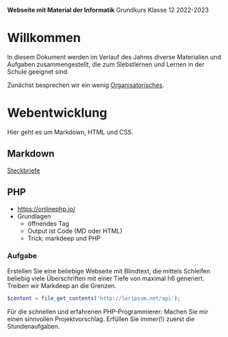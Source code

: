**Webseite mit Material der Informatik**
	Grundkurs Klasse 12 2022-2023

# Willkommen

In diesem Dokument werden im Verlauf des Jahres diverse Materialien und Aufgaben zusammengestellt, die zum Slebstlernen und Lernen in der Schule geeignet sind.

Zunächst besprechen wir ein wenig [Organisatorisches](01_intro-orga.slides.md).

# Webentwicklung

Hier geht es um Markdown, HTML und CSS.

## Markdown

[Steckbriefe](./steckbriefe.md)

## PHP

* https://onlinephp.io/
* Grundlagen
    * öffnendes Tag
    * Output ist Code (MD oder HTML)
    * Trick: markdeep und PHP

### Aufgabe

Erstellen Sie eine beliebige Webseite mit Blindtext, die mittels Schleifen beliebig viele Überschriften mit einer Tiefe von maximal h6 generiert. Treiben wir Markdeep an die Grenzen.

~~~php
$content = file_get_contents('http://loripsum.net/api');
~~~

Für die schnellen und erfahrenen PHP-Programmierer: Machen Sie mir einen sinnvollen Projektvorschlag. Erfüllen Sie immer(!) zuerst die Stundenaufgaben.
